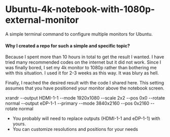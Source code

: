 # Ubuntu-4k-notebook-with-1080p-external-monitor
A simple terminal command to configure multiple monitors for Ubuntu.


#### Why I created a repo for such a simple and specific topic?

Because I spent more than 10 hours in total to get the result I wanted. I have tried many recommended codes on the internet but it did not work. Since I was finally bored, I set my 4k monitor to 1080p rather than bothering me with this situation. I used it for 2-3 weeks as this way. It was blury as hell.

Finally, I reached the desired result with the code I shared here. This setting assumes that you have positioned your monitor above the notebook screen.


xrandr --output HDMI-1-1 --mode 1920x1080 --scale 2x2 --pos 0x0 --rotate normal --output eDP-1-1 --primary --mode 3840x2160 --pos 0x2160 --rotate normal


- You probably will need to replace outputs (HDMI-1-1 and eDP-1-1) with yours.
- You can customize resolutions and positions for your needs
